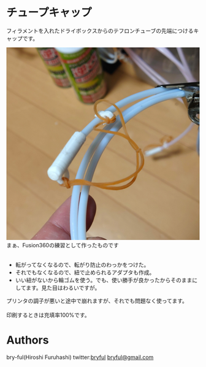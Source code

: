 ﻿# チュープキャップ

フィラメントを入れたドライボックスからのテフロンチューブの先端につけるキャップです。

![tubecap.jpg](tubecap.jpg)<br>
まぁ、Fusion360の練習として作ったものです<br>
<br>

* 転がってなくなるので、転がり防止のわっかをつけた。
* それでもなくなるので、紐で止められるアダプタも作成。
* いい紐がないから輪ゴムを使う。でも、使い勝手が良かったからそのままにしてます。見た目はわるいですが。

プリンタの調子が悪いと途中で崩れますが、それでも問題なく使ってます。<br>
<br>
印刷するときは充填率100%です。<br>



# Authors

bry-ful(Hiroshi Furuhashi)
twitter:[bryful](https://twitter.com/bryful)
bryful@gmail.com


